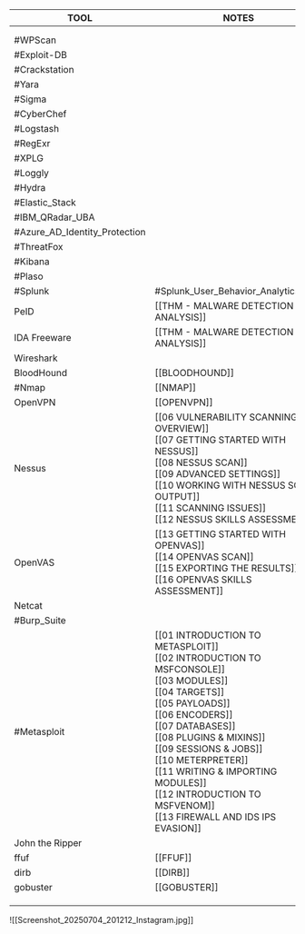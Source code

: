 | TOOL                          | NOTES                                                                                                                                                                                                                                                                                                                                                           |
| ----------------------------- | --------------------------------------------------------------------------------------------------------------------------------------------------------------------------------------------------------------------------------------------------------------------------------------------------------------------------------------------------------------- |
|                               |                                                                                                                                                                                                                                                                                                                                                                 |
|                               |                                                                                                                                                                                                                                                                                                                                                                 |
| #WPScan                       |                                                                                                                                                                                                                                                                                                                                                                 |
| #Exploit-DB                   |                                                                                                                                                                                                                                                                                                                                                                 |
| #Crackstation                 |                                                                                                                                                                                                                                                                                                                                                                 |
| #Yara                         |                                                                                                                                                                                                                                                                                                                                                                 |
| #Sigma                        |                                                                                                                                                                                                                                                                                                                                                                 |
| #CyberChef                    |                                                                                                                                                                                                                                                                                                                                                                 |
| #Logstash                     |                                                                                                                                                                                                                                                                                                                                                                 |
| #RegExr                       |                                                                                                                                                                                                                                                                                                                                                                 |
| #XPLG                         |                                                                                                                                                                                                                                                                                                                                                                 |
| #Loggly                       |                                                                                                                                                                                                                                                                                                                                                                 |
| #Hydra                        |                                                                                                                                                                                                                                                                                                                                                                 |
| #Elastic_Stack                |                                                                                                                                                                                                                                                                                                                                                                 |
| #IBM_QRadar_UBA               |                                                                                                                                                                                                                                                                                                                                                                 |
| #Azure_AD_Identity_Protection |                                                                                                                                                                                                                                                                                                                                                                 |
| #ThreatFox                    |                                                                                                                                                                                                                                                                                                                                                                 |
| #Kibana                       |                                                                                                                                                                                                                                                                                                                                                                 |
| #Plaso                        |                                                                                                                                                                                                                                                                                                                                                                 |
| #Splunk                       | #Splunk_User_Behavior_Analytics_UBA                                                                                                                                                                                                                                                                                                                             |
| PeID                          | [[THM - MALWARE DETECTION & ANALYSIS]]                                                                                                                                                                                                                                                                                                                          |
| IDA Freeware                  | [[THM - MALWARE DETECTION & ANALYSIS]]                                                                                                                                                                                                                                                                                                                          |
| Wireshark                     |                                                                                                                                                                                                                                                                                                                                                                 |
| BloodHound                    | [[BLOODHOUND]]                                                                                                                                                                                                                                                                                                                                                  |
| #Nmap                         | [[NMAP]]                                                                                                                                                                                                                                                                                                                                                        |
| OpenVPN                       | [[OPENVPN]]                                                                                                                                                                                                                                                                                                                                                     |
| Nessus                        | [[06 VULNERABILITY SCANNING OVERVIEW]]<br>[[07 GETTING STARTED WITH NESSUS]]<br>[[08 NESSUS SCAN]]<br>[[09 ADVANCED SETTINGS]]<br>[[10 WORKING WITH NESSUS SCAN OUTPUT]]<br>[[11 SCANNING ISSUES]]<br>[[12 NESSUS SKILLS ASSESSMENT]]                                                                                                                           |
| OpenVAS                       | [[13 GETTING STARTED WITH OPENVAS]]<br>[[14 OPENVAS SCAN]]<br>[[15 EXPORTING THE RESULTS]]<br>[[16 OPENVAS SKILLS ASSESSMENT]]                                                                                                                                                                                                                                  |
| Netcat                        |                                                                                                                                                                                                                                                                                                                                                                 |
| #Burp_Suite<br>               |                                                                                                                                                                                                                                                                                                                                                                 |
| #Metasploit<br>               | [[01 INTRODUCTION TO METASPLOIT]]<br>[[02 INTRODUCTION TO MSFCONSOLE]]<br>[[03 MODULES]]<br>[[04 TARGETS]]<br>[[05 PAYLOADS]]<br>[[06 ENCODERS]]<br>[[07 DATABASES]]<br>[[08 PLUGINS & MIXINS]]<br>[[09 SESSIONS & JOBS]]<br>[[10 METERPRETER]]<br>[[11 WRITING & IMPORTING MODULES]]<br>[[12 INTRODUCTION TO MSFVENOM]]<br>[[13 FIREWALL AND IDS IPS EVASION]] |
| John the Ripper<br>           |                                                                                                                                                                                                                                                                                                                                                                 |
| ffuf                          | [[FFUF]]                                                                                                                                                                                                                                                                                                                                                        |
| dirb                          | [[DIRB]]                                                                                                                                                                                                                                                                                                                                                        |
| gobuster                      | [[GOBUSTER]]                                                                                                                                                                                                                                                                                                                                                    |
|                               |                                                                                                                                                                                                                                                                                                                                                                 |
|                               |                                                                                                                                                                                                                                                                                                                                                                 |
|                               |                                                                                                                                                                                                                                                                                                                                                                 |

![[Screenshot_20250704_201212_Instagram.jpg]]